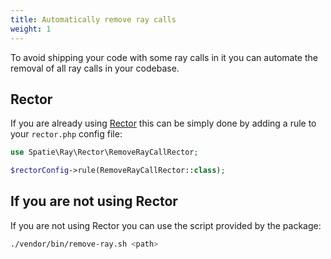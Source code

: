 ```yaml
---
title: Automatically remove ray calls
weight: 1
---
```


To avoid shipping your code with some ray calls in it you can automate the removal of all ray calls in your codebase.

## Rector
If you are already using [Rector](https://getrector.com/) this can be simply done by adding a rule to your `rector.php` config file:

```php
use Spatie\Ray\Rector\RemoveRayCallRector;

$rectorConfig->rule(RemoveRayCallRector::class);
```

## If you are not using Rector
If you are not using Rector you can use the script provided by the package:

```bash
./vendor/bin/remove-ray.sh <path>
```
